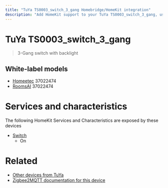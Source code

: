 ```yaml
---
title: "TuYa TS0003_switch_3_gang Homebridge/HomeKit integration"
description: "Add HomeKit support to your TuYa TS0003_switch_3_gang, using Homebridge, Zigbee2MQTT and homebridge-z2m."
---
```

<!---
This file has been GENERATED using src/docgen/docgen.ts
DO NOT EDIT THIS FILE MANUALLY!
-->
# TuYa TS0003_switch_3_gang
> 3-Gang switch with backlight


## White-label models
* [Homeetec](../index.md#homeetec) 37022474
* [RoomsAI](../index.md#roomsai) 37022474

# Services and characteristics
The following HomeKit Services and Characteristics are exposed by
these devices

* [Switch](../../switch.md)
  * On


# Related
* [Other devices from TuYa](../index.md#tuya)
* [Zigbee2MQTT documentation for this device](https://www.zigbee2mqtt.io/devices/TS0003_switch_3_gang.html)